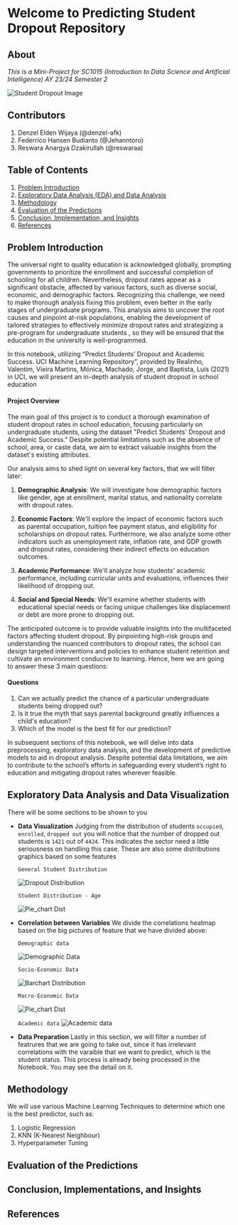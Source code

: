 # Welcome to Predicting Student Dropout Repository

## About

_This is a Mini-Project for SC1015 (Introduction to Data Science and Artificial Intelligence) AY 23/24 Semester 2_

![Student Dropout Image](https://images.ctfassets.net/81iqaqpfd8fy/4nFGj4lrV6Su44CWSAA6C6/0a4980c7adfc2d6bf0c0f899a03d9933/high_school_dropout.jpg?fm=webp&h=620&w=1440)

## Contributors

1. Denzel Elden Wijaya (@denzel-afk)
2. Federrico Hansen Budianto (@Jehanntoro)
3. Reswara Anargya Dzakirullah (@reswaraa)

## Table of Contents

1. [Problem Introduction](#section-1)
2. [Exploratory Data Analysis (EDA) and Data Analysis](#section-2)
3. [Methodology](#section-3)
4. [Evaluation of the Predictions](#section-4)
5. [Conclusion, Implementation, and Insights](#section-5)
6. [References](#section-6)

## Problem Introduction

<a id=section-1></a>
The universal right to quality education is acknowledged globally, prompting governments to prioritize the enrollment and successful completion of schooling for all children. Nevertheless, dropout rates appear as a significant obstacle, affected by various factors, such as diverse social, economic, and demographic factors. Recognizing this challenge, we need to make thorough analysis fixing this problem, even better in the early stages of undergraduate programs. This analysis aims to uncover the root causes and pinpoint at-risk populations, enabling the development of tailored strategies to effectively minimize dropout rates and strategizing a pre-program for undergraduate students , so they will be ensured that the education in the university is well-programmed.

In this notebook, utilizing “Predict Students’ Dropout and Academic Success. UCI Machine Learning Repository”, provided by Realinho, Valentim, Vieira Martins, Mónica, Machado, Jorge, and Baptista, Luís (2021) in UCI, we will present an in-depth analysis of student dropout in school education

#### Project Overview

The main goal of this project is to conduct a thorough examination of student dropout rates in school education, focusing particularly on undergraduate students, using the dataset "Predict Students' Dropout and Academic Success." Despite potential limitations such as the absence of school, area, or caste data, we aim to extract valuable insights from the dataset's existing attributes.

Our analysis aims to shed light on several key factors, that we will filter later:

1. **Demographic Analysis**: We will investigate how demographic factors like gender, age at enrollment, marital status, and nationality correlate with dropout rates.

2. **Economic Factors**: We'll explore the impact of economic factors such as parental occupation, tuition fee payment status, and eligibility for scholarships on dropout rates. Furthermore, we also analyze some other indicators such as unemployment rate, inflation rate, and GDP growth and dropout rates, considering their indirect effects on education outcomes.

3. **Academic Performance**: We'll analyze how students' academic performance, including curricular units and evaluations, influences their likelihood of dropping out.

4. **Social and Special Needs**: We'll examine whether students with educational special needs or facing unique challenges like displacement or debt are more prone to dropping out.

The anticipated outcome is to provide valuable insights into the multifaceted factors affecting student dropout. By pinpointing high-risk groups and understanding the nuanced contributors to dropout rates, the school can design targeted interventions and policies to enhance student retention and cultivate an environment conducive to learning. Hence, here we are going to answer these 3 main questions:

#### Questions

1. Can we actually predict the chance of a particular undergraduate students being dropped out?
2. Is it true the myth that says parental background greatly influences a child's education?
3. Which of the model is the best fit for our prediction?

In subsequent sections of this notebook, we will delve into data preprocessing, exploratory data analysis, and the development of predictive models to aid in dropout analysis. Despite potential data limitations, we aim to contribute to the school’s efforts in safeguarding every student’s right to education and mitigating dropout rates wherever feasible.

## Exploratory Data Analysis and Data Visualization

<a id=section-2></a>
There will be some sections to be shown to you

- **Data Visualization**
  Judging from the distribution of students `occupied`, `enrolled`, `dropped out` you will notice that the number of dropped out students is `1421` out of `4424`. This indicates the sector need a little seriousness on handling this case. These are also some distributions graphics based on some features

  `General Student Distribution`

  ![Dropout Distribution](src/Pie_chart_distribution.png)

  `Student Distribution - Age`

  ![Pie_chart Dist](src/age_distribution.png)

- **Correlation between Variables**
  We divide the correlations heatmap based on the big pictures of feature that we have divided above:

  `Demographic data`

  ![Demographic Data](src/student_status%20image.png)

  `Socio-Economic Data`

  ![Barchart Distribution](src/Student_status%202.png)

  `Macro-Economic Data`

  ![Pie_chart Dist](src/Student%20status%203.png)

  `Academic data`
  ![Academic data](src/Student_status%204.png)

- **Data Preparation**
  Lastly in this section, we will filter a number of featrures that we are going to take out, since it has irrelevant correlations with the varaible that we want to predict, which is the student status. This process is already being processed in the Notebook. You may see the detail on it.

## Methodology

<a id=section-3></a>
We will use various Machine Learning Techniques to determine which one is the best predictor, such as:

1. Logistic Regression
2. KNN (K-Nearest Neighbour)
3. Hyperparameter Tuning

## Evaluation of the Predictions

<a id=section-4></a>

## Conclusion, Implementations, and Insights

<a id=section-5></a>

## References

<a id=section-6></a>
